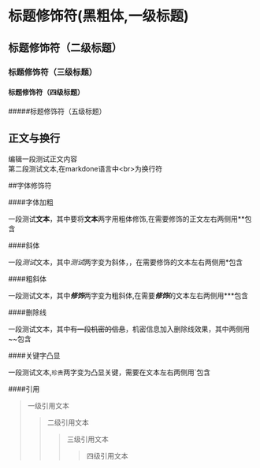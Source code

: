 # 标题修饰符(黑粗体,一级标题)

## 标题修饰符（二级标题）

### 标题修饰符（三级标题）

#### 标题修饰符（四级标题）

#####标题修饰符（五级标题）

## 正文与换行

编辑一段测试正文内容<br>
第二段测试文本,在markdone语言中\<br\>为换行符

##字体修饰符

####字体加粗

一段测试**文本**，其中要将**文本**两字用粗体修饰,在需要修饰的正文左右两侧用\*\*包含<br>

####斜体

一段*测试*文本，其中*测试*两字变为斜体，，在需要修饰的文本左右两侧用\*包含<br>

####粗斜体

一段测试文本，其中***修饰***两字变为粗斜体,在需要***修饰***的文本左右两侧用\*\*\*包含<br>

####删除线

一段测试文本，其中~~有一段机密的信息~~，机密信息加入删除线效果，其中两侧用\~\~包含<br>

####关键字凸显

一段测试文本,`珍贵`两字变为凸显关键，需要在文本左右两侧用\`包含<br>

####引用
>一级引用文本
>>二级引用文本
>>>三级引用文本
>>>>四级引用文本

